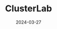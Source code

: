 ---  
layout: startup_page  
title: "ClusterLab"  
id: "clusterlab.ai"  
permalink: "/clusterlabclusterlab.ai03272024/"  
website: "https://clusterlab.ai/"  
funding_round: "Pre-Seed"  
funding_amount: "$600K"  
investors: "Karim Beguir, regional angel investors"  
about: "ClusterLab is an AI startup that provides AI and natural language processing (NLP) technologies. They developed Reedz, an Arabic audiobook summarization app that leverages AI to translate over 80 languages. The company focuses on utilizing NLP to revolutionize content summarization."  
markets: "AI, NLP, Technology, Information and Internet"  
hq: "Abu Dhabi, United Arab Emirates"  
founded_year: "2020"  
linkedin: "https://www.linkedin.com/company/clusterlabai/"  
twitter: ""  
instagram: ""  
facebook: ""  
crunchbase: "https://www.crunchbase.com/organization/clusterlab-c02e?utm_source=linkedin&utm_medium=referral&utm_campaign=linkedin_companies&utm_content=profile_cta_anon&trk=funding_crunchbase"  
pitchbook: ""  

date_display: "27-Mar-2024"  
date: "2024-03-27"

# SEO Optimization  
meta_title: "ClusterLab - Pre-Seed Funding ($600K)"  
meta_description: "ClusterLab, ClusterLab is an AI startup that provides AI and natural language processing (NLP) technologies. They developed Reedz, an Arabic audiobook summarizati..."  
meta_keywords: "ClusterLab, AI, NLP, Technology, Information and Internet, Pre-Seed funding"  
canonical_url: "https://startup.projectstartups.com/clusterlabclusterlab.ai03272024/"  
---